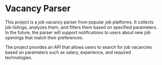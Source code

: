 # Vacancy Parser

This project is a job vacancy parser from popular job platforms. It collects job listings, analyzes them, and filters them based on specified parameters. In the future, the parser will support notifications to users about new job openings that match their preferences.

The project provides an API that allows users to search for job vacancies based on parameters such as salary, experience, and required technologies.